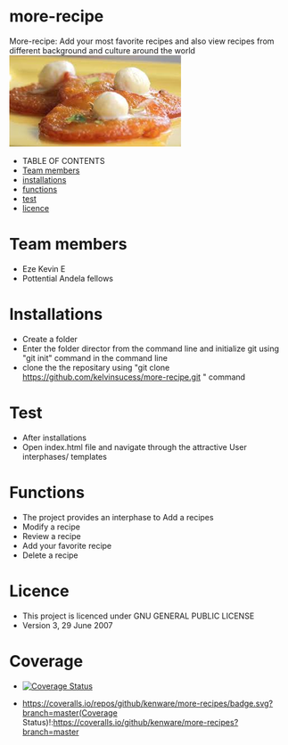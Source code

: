 # more-recipe
More-recipe: Add your most favorite recipes and also
 view recipes from different background and culture around the world
![A recipe photo](template/image/i.jpg)
*  TABLE OF CONTENTS
* [Team members](#team-members)
* [installations](#installations)
* [functions](#functions)
* [test](#test)
* [licence](licence)
# <a name="team-members"></a>Team members
* Eze Kevin E
* Pottential Andela fellows<br>
# <a name="installations">Installations
* Create a folder 
* Enter the folder director from the command line and initialize git using "git init" command in the command line
* clone the the repositary using "git clone https://github.com/kelvinsucess/more-recipe.git " command
# <a name="test"></a>Test
* After installations
* Open index.html file and navigate through the attractive User interphases/ templates
# <a name="functions"></a>Functions
* The project provides an interphase to Add a recipes
* Modify a recipe
* Review a recipe
* Add your favorite recipe
* Delete a recipe
# <a name="licence"></a>Licence
* This project is licenced under GNU GENERAL PUBLIC LICENSE
* Version 3, 29 June 2007
# <a name="licence"></a>Coverage
* [![Coverage Status](https://coveralls.io/repos/github/kenware/more-recipes/badge.svg?branch=gh-pages)](https://coveralls.io/github/kenware/more-recipes?branch=gh-pages)

* https://coveralls.io/repos/github/kenware/more-recipes/badge.svg?branch=master(Coverage Status)!:https://coveralls.io/github/kenware/more-recipes?branch=master
